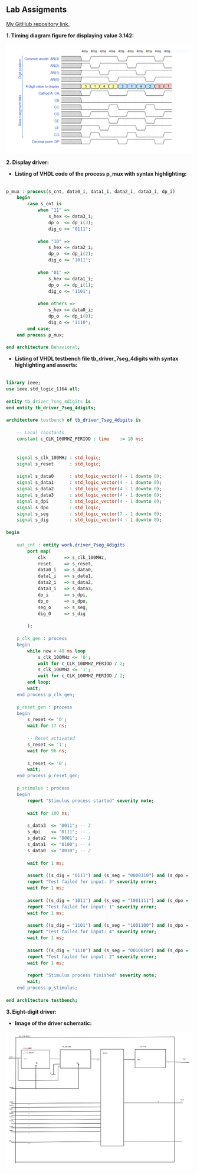 ## Lab Assigments

[My GitHub repository link.](https://github.com/UgurErdemYURT/Digital-electronics-1/tree/main/Labs)

  **1. Timing diagram figure for displaying value 3.142:**

![figure1](https://github.com/UgurErdemYURT/Digital-electronics-1/blob/main/Labs/06-display_driver/Pictures/figure1.PNG)


  **2. Display driver:**

  - **Listing of VHDL code of the process p_mux with syntax highlighting:**

```VHDL

p_mux : process(s_cnt, data0_i, data1_i, data2_i, data3_i, dp_i)
    begin
        case s_cnt is
            when "11" =>
                s_hex <= data3_i;
                dp_o  <= dp_i(3);
                dig_o <= "0111";

            when "10" =>
                s_hex <= data2_i;
                dp_o  <= dp_i(2);
                dig_o <= "1011";

            when "01" =>
                s_hex <= data1_i;
                dp_o  <= dp_i(1);
                dig_o <= "1101";

            when others =>
                s_hex <= data0_i;
                dp_o  <= dp_i(0);
                dig_o <= "1110";
        end case;
    end process p_mux;

end architecture Behavioral;

```


  - **Listing of VHDL testbench file tb_driver_7seg_4digits with syntax highlighting and asserts:**

```VHDL

library ieee;
use ieee.std_logic_1164.all;

entity tb_driver_7seg_4digits is
end entity tb_driver_7seg_4digits;

architecture testbench of tb_driver_7seg_4digits is

    -- Local constants
    constant c_CLK_100MHZ_PERIOD : time    := 10 ns;


    signal s_clk_100MHz : std_logic;
    signal s_reset      : std_logic;
 
    signal s_data0      : std_logic_vector(4 - 1 downto 0);
    signal s_data1      : std_logic_vector(4 - 1 downto 0);
    signal s_data2      : std_logic_vector(4 - 1 downto 0);
    signal s_data3      : std_logic_vector(4 - 1 downto 0);
    signal s_dpi        : std_logic_vector(4 - 1 downto 0);
    signal s_dpo        : std_logic;
    signal s_seg        : std_logic_vector(7 - 1 downto 0);
    signal s_dig        : std_logic_vector(4 - 1 downto 0);
    
begin

    uut_cnt : entity work.driver_7seg_4digits
        port map(
            clk       => s_clk_100MHz,
            reset     => s_reset,
            data0_i   => s_data0,
            data1_i   => s_data1,
            data2_i   => s_data2,
            data3_i   => s_data3,
            dp_i      => s_dpi,
            dp_o      => s_dpo,
            seg_o     => s_seg,
            dig_O     => s_dig  
        
        );

    p_clk_gen : process
    begin
        while now < 40 ms loop         
            s_clk_100MHz <= '0';
            wait for c_CLK_100MHZ_PERIOD / 2;
            s_clk_100MHz <= '1';
            wait for c_CLK_100MHZ_PERIOD / 2;
        end loop;
        wait;
    end process p_clk_gen;

    p_reset_gen : process
    begin
        s_reset <= '0';
        wait for 17 ns;
        
        -- Reset activated
        s_reset <= '1';
        wait for 96 ns;

        s_reset <= '0';
        wait;
    end process p_reset_gen;

    p_stimulus : process
    begin
        report "Stimulus process started" severity note;
        
        wait for 100 ns;
        
        s_data3  <= "0011"; -- 3
        s_dpi    <= "0111"; -- .
        s_data2  <= "0001"; -- 1
        s_data1  <= "0100"; -- 4
        s_data0  <= "0010"; -- 2
        
        wait for 1 ms;
        
        assert ((s_dig = "0111") and (s_seg = "0000110") and (s_dpo = '0'))
        report "Test failed for input: 3" severity error;
        wait for 1 ms;
        
        assert ((s_dig = "1011") and (s_seg = "1001111") and (s_dpo = '1'))
        report "Test failed for input: 1" severity error;
        wait for 1 ms;
        
        assert ((s_dig = "1101") and (s_seg = "1001100") and (s_dpo = '1'))
        report "Test failed for input: 4" severity error;
        wait for 1 ms;
        
        assert ((s_dig = "1110") and (s_seg = "0010010") and (s_dpo = '1'))
        report "Test failed for input: 2" severity error;
        wait for 1 ms;     
             
        report "Stimulus process finished" severity note;
        wait;
    end process p_stimulus;
   
end architecture testbench; 

```

	
  **3. Eight-digit driver:**
  
  
  - **Image of the driver schematic:**

![figure2](https://github.com/UgurErdemYURT/Digital-electronics-1/blob/main/Labs/06-display_driver/Pictures/figure2.PNG)


